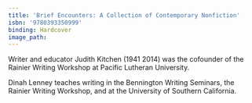 ```yaml
---
title: 'Brief Encounters: A Collection of Contemporary Nonfiction'
isbn: '9780393350999'
binding: Hardcover
image_path:
---
```

Writer and educator Judith Kitchen (1941 2014) was the cofounder of the Rainier Writing Workshop at Pacific Lutheran University.

Dinah Lenney teaches writing in the Bennington Writing Seminars, the Rainier Writing Workshop, and at the University of Southern California.